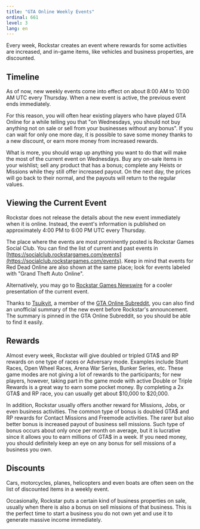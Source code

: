 ```yaml
---
title: "GTA Online Weekly Events"
ordinal: 661
level: 3
lang: en
---
```


Every week, Rockstar creates an event where rewards for some activities are
increased, and in-game items, like vehicles and business properties, are
discounted.

## Timeline

As of now, new weekly events come into effect on about 8:00 AM to 10:00 AM UTC
every Thursday. When a new event is active, the previous event ends
immediately.

For this reason, you will often hear existing players who have played GTA
Online for a while telling you that "on Wednesdays, you should not buy anything
not on sale or sell from your businesses without any bonus". If you can wait
for only one more day, it is possible to save some money thanks to a new
discount, or earn more money from increased rewards.

What is more, you should wrap up anything you want to do that will make the
most of the current event on Wednesdays. Buy any on-sale items in your
wishlist; sell any product that has a bonus; complete any Heists or Missions
while they still offer increased payout. On the next day, the prices will go
back to their normal, and the payouts will return to the regular values.

## Viewing the Current Event

Rockstar does not release the details about the new event immediately when it
is online. Instead, the event's information is published on approximately 4:00
PM to 6:00 PM UTC every Thursday.

The place where the events are most prominently posted is Rockstar Games Social
Club. You can find the list of current and past events in
[https://socialclub.rockstargames.com/events](https://socialclub.rockstargames.com/events).
Keep in mind that events for Red Dead Online are also shown at the same place;
look for events labeled with "Grand Theft Auto Online".

Alternatively, you may go to [Rockstar Games
Newswire](https://www.rockstargames.com/newswire/) for a cooler presentation of
the current event.

Thanks to [Tsuikyit](https://www.reddit.com/user/Call_Me_Tsuikyit/), a member
of the [GTA Online Subreddit](https://www.reddit.com/r/gtaonline/), you can
also find an unofficial summary of the new event before Rockstar's
announcement. The summary is pinned in the GTA Online Subreddit, so you should
be able to find it easily.

## Rewards

Almost every week, Rockstar will give doubled or tripled GTA$ and RP rewards on
one type of races or Adversary mode. Examples include Stunt Races, Open Wheel
Races, Arena War Series, Bunker Series, etc. These game modes are not giving a
lot of rewards to the participants; for new players, however, taking part in
the game mode with active Double or Triple Rewards is a great way to earn some
pocket money. By completing a 2x GTA$ and RP race, you can usually get about
$10,000 to $20,000.

In addition, Rockstar usually offers another reward for Missions, Jobs, or
even business activities. The common type of bonus is doubled GTA$ and RP
rewards for Contact Missions and Freemode activities. The rarer but also better
bonus is increased payout of business sell missions. Such type of bonus occurs
about only once per month on average, but it is lucrative since it allows you
to earn millions of GTA$ in a week. If you need money, you should definitely
keep an eye on any bonus for sell missions of a business you own.

## Discounts

Cars, motorcycles, planes, helicopters and even boats are often seen on the
list of discounted items in a weekly event.

Occasionally, Rockstar puts a certain kind of business properties on sale,
usually when there is also a bonus on sell missions of that business. This is
the perfect time to start a business you do not own yet and use it to generate
massive income immediately.
